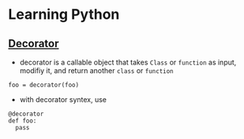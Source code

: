 # Learning Python
## [Decorator](https://www.python-course.eu/python3_decorators.php)
* decorator is a callable object that takes `Class` or `function` as input, modifiy it, and return another `class` or `function`
```
foo = decorator(foo)
```
* with decorator syntex, use
```
@decorator
def foo:
  pass
```
